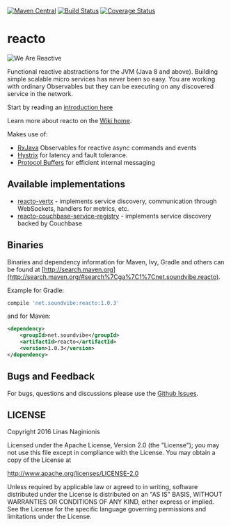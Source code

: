 [![Maven Central](https://maven-badges.herokuapp.com/maven-central/net.soundvibe/reacto/badge.svg)](https://maven-badges.herokuapp.com/maven-central/net.soundvibe/reacto)
[![Build Status](https://travis-ci.org/soundvibe/reacto.png)](https://travis-ci.org/soundvibe/reacto)
[![Coverage Status](https://codecov.io/github/soundvibe/reacto/coverage.svg?branch=develop)](https://codecov.io/github/soundvibe/reacto?branch=develop)

# reacto
![We Are Reactive](http://d379ifj7s9wntv.cloudfront.net/reactivemanifesto/images/ribbons/we-are-reactive-black-left.png)

Functional reactive abstractions for the JVM (Java 8 and above). Building simple scalable micro services has never been so easy.
You are working with ordinary Observables but they can be executing on any discovered service in the network.

Start by reading an [introduction here](https://github.com/soundvibe/reacto/wiki/Introduction)

Learn more about reacto on the [Wiki home](https://github.com/soundvibe/reacto/wiki).

Makes use of: 
* [RxJava](https://github.com/ReactiveX/RxJava) Observables for reactive async commands and events
* [Hystrix](https://github.com/Netflix/Hystrix) for latency and fault tolerance.
* [Protocol Buffers](https://developers.google.com/protocol-buffers/) for efficient internal messaging

## Available implementations
* [reacto-vertx](https://github.com/soundvibe/reacto-vertx) - implements service discovery, communication through WebSockets, handlers for metrics, etc.
* [reacto-couchbase-service-registry](https://github.com/soundvibe/reacto-couchbase-service-registry) - implements service discovery backed by Couchbase

## Binaries


Binaries and dependency information for Maven, Ivy, Gradle and others can be found at [http://search.maven.org](http://search.maven.org/#search%7Cga%7C1%7Cnet.soundvibe.reacto).

Example for Gradle:

```groovy
compile 'net.soundvibe:reacto:1.0.3'
```

and for Maven:

```xml
<dependency>
    <groupId>net.soundvibe</groupId>
    <artifactId>reacto</artifactId>
    <version>1.0.3</version>
</dependency>
```


## Bugs and Feedback

For bugs, questions and discussions please use the [Github Issues](https://github.com/soundvibe/reacto/issues).

## LICENSE

Copyright 2016 Linas Naginionis

Licensed under the Apache License, Version 2.0 (the "License");
you may not use this file except in compliance with the License.
You may obtain a copy of the License at

<http://www.apache.org/licenses/LICENSE-2.0>

Unless required by applicable law or agreed to in writing, software
distributed under the License is distributed on an "AS IS" BASIS,
WITHOUT WARRANTIES OR CONDITIONS OF ANY KIND, either express or implied.
See the License for the specific language governing permissions and
limitations under the License.

